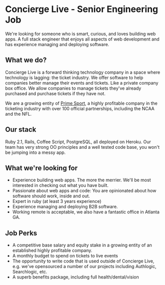 # Concierge Live - Senior Engineering Job

We're looking for someone who is smart, curious, and loves building web apps. A full stack engineer that enjoys all aspects of web development and has experience managing and deploying software.

## What we do?

Concierge Live is a forward thinking technology company in a space where technology is lagging: the ticket industry. We offer software to help companies better manage their events and tickets. Like a private company box office. We allow companies to manage tickets they've already purchased and purchase tickets if they have not.

We are a growing entity of [Prime Sport](www.primesport.com), a highly profitable company in the ticketing industry with over 100 official partnerships, including the NCAA and the NFL.

## Our stack

Ruby 2.1, Rails, Coffee Script, PostgreSQL, all deployed on Heroku. Our team has very strong OO principles and a well tested code base, you won't be jumping into a messy app.

## What we're looking for

* Experience building web apps. The more the merrier. We'll be most interested in checking out what you have built.
* Passionate about web apps and code: You are opinionated about how software should work, inside and out.
* Expert in ruby (at least 3 years experience)
* Experience managing and deploying B2B software.
* Working remote is acceptable, we also have a fantastic office in Atlanta GA.

## Job Perks

* A competitive base salary and equity stake in a growing entity of an established highly profitable company.
* A monthly budget to spend on tickets to live events
* The opportunity to write code that is used outside of Concierge Live, e.g. we've opensourced a number of our projects including Authlogic, Searchlogic, etc.
* A superb benefits package, including full health/dental/vision
